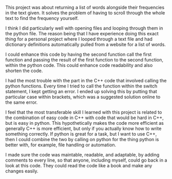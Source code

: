 
This project was about returning a list of words alongside their frequencies in the text given. It solves the problem of having to scroll through the whole text to find the frequency yourself.

I think I did particularly well with opening files and looping through them in the python file. The reason being that I have experience doing this exact thing for a personal project where I looped through a text file and had dictionary definitions automatically pulled from a website for a list of words.

I could enhance this code by having the second function call the first function and passing the result of the first function to the second function, within the python code. This could enhance code readability and also shorten the code.

I had the most trouble with the part in the C++ code that involved calling the python functions. Every time I tried to call the function within the switch statement, I kept getting an error. I ended up solving this by putting that particular case within brackets, which was a suggested solution online to the same error.

I feel that the most transferable skill I learned with this project is related to the combination of easy code in C++ with code that would be hard in C++, but is easy in python. This hypothetically makes the code more efficient as generally C++ is more efficient, but only if you actually know how to write something correctly. If python is great for a task, but I want to use C++, then I could combine the two by calling on python for the thing python is better with, for example, file handling or automation.

I made sure the code was maintable, readable, and adaptable, by adding comments to every line, so that anyone, including myself, could go back in a look at this code. They could read the code like a book and make any changes easily.
